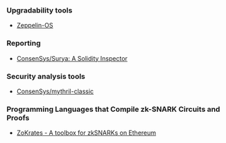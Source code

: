 ### Upgradability tools
- [Zeppelin-OS](https://zeppelinos.org/)

### Reporting
- [ConsenSys/Surya: A Solidity Inspector](https://github.com/ConsenSys/surya)
### Security analysis tools
- [ConsenSys/mythril-classic](https://github.com/ConsenSys/mythril-classic)

### Programming Languages that Compile zk-SNARK Circuits and Proofs
- [ZoKrates - A toolbox for zkSNARKs on Ethereum](https://github.com/Zokrates/ZoKrates)
